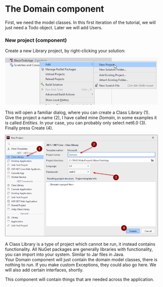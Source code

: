 # The Domain component
First, we need the model classes. In this first iteration of the tutorial, we will just need a Todo object. Later we will add Users.

### New project (component)
Create a new Library project, by right-clicking your solution:

![img.png](Resources/CreateLibrary1.png)

This will open a familiar dialog, where you can create a Class Library (1). Give the project a name (2), I have called mine *Domain*, in some examples it is called *Entities*. In your case, you can probably only select net6.0 (3). Finally press Create (4).

![img.png](Resources/img.png)

A Class Library is a type of project which cannot be run, it instead contains functionality. All NuGet packages are generally libraries with functionality, you can import into your system. Similar to Jar files in Java.  
Your Domain component will just contain the domain model classes, there is nothing to *run*. If you make custom Exceptions, they could also go here. We will also add certain interfaces, shortly.

This component will contain things that are needed across the application.
